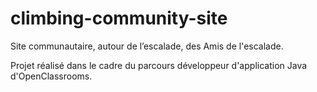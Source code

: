 # climbing-community-site

Site communautaire, autour de l’escalade, des Amis de l'escalade.

Projet réalisé dans le cadre du parcours développeur d'application Java d'OpenClassrooms.
